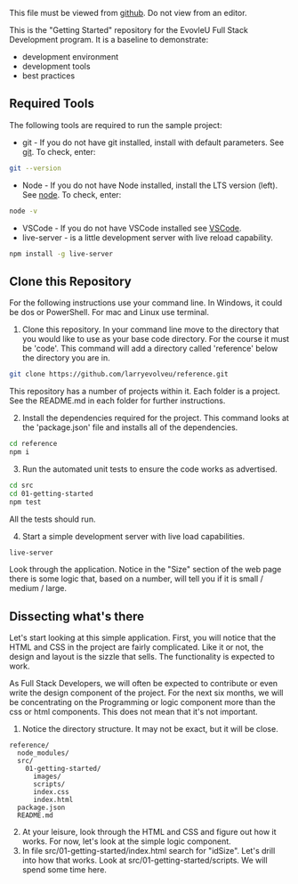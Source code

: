 
This file must be viewed from [github](https://github.com/larryevolveu/reference). Do not view from an editor.

This is the "Getting Started" repository for the EvovleU Full Stack Development program. It is a baseline to demonstrate:

- development environment
- development tools
- best practices

## Required Tools

The following tools are required to run the sample project:

- git - If you do not have git installed, install with default parameters. See [git](https://git-scm.com). To check, enter:
```sh
git --version
```
- Node - If you do not have Node installed, install the LTS version (left). See [node](https://nodejs.org/en/). To check, enter: 
```sh
node -v
```
- VSCode - If you do not have VSCode installed see [VSCode](https://code.visualstudio.com/).
- live-server - is a little development server with live reload capability. 
```sh
npm install -g live-server
```

## Clone this Repository

For the following instructions use your command line. In Windows, it could be dos or PowerShell. For mac and Linux use terminal.

1. Clone this repository. In your command line move to the directory that you would like to use as your base code directory. For the course it must be 'code'. This command will add a directory called 'reference' below the directory you are in.
```sh
git clone https://github.com/larryevolveu/reference.git
```

This repository has a number of projects within it. Each folder is a project. See the README.md in each folder for further instructions. 


2. Install the dependencies required for the project. This command looks at the 'package.json' file and installs all of the dependencies. 
```sh
cd reference
npm i
```
3. Run the automated unit tests to ensure the code works as advertised. 
```sh
cd src
cd 01-getting-started
npm test
```
All the tests should run.

4. Start a simple development server with live load capabilities. 
```sh
live-server
```
Look through the application. Notice in the "Size" section of the web page there is some logic that, based on a number, will tell you if it is small / medium / large.

## Dissecting what's there

Let's start looking at this simple application. First, you will notice that the HTML and CSS in the project are fairly complicated. Like it or not, the design and layout is the sizzle that sells. The functionality is expected to work. 

As Full Stack Developers, we will often be expected to contribute or even write the design component of the project. For the next six months, we will be concentrating on the Programming or logic component more than the css or html components. This does not mean that it's not important.

1. Notice the directory structure. It may not be exact, but it will be close.
```
reference/
  node_modules/
  src/
    01-getting-started/
      images/
      scripts/
      index.css
      index.html
  package.json
  README.md
```
2. At your leisure, look through the HTML and CSS and figure out how it works. For now, let's look at the simple logic component.
3. In file src/01-getting-started/index.html search for "idSize". Let's drill into how that works. Look at src/01-getting-started/scripts. We will spend some time here.
